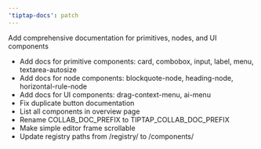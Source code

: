 ```yaml
---
'tiptap-docs': patch
---
```


Add comprehensive documentation for primitives, nodes, and UI components

- Add docs for primitive components: card, combobox, input, label, menu, textarea-autosize
- Add docs for node components: blockquote-node, heading-node, horizontal-rule-node  
- Add docs for UI components: drag-context-menu, ai-menu
- Fix duplicate button documentation
- List all components in overview page
- Rename COLLAB_DOC_PREFIX to TIPTAP_COLLAB_DOC_PREFIX
- Make simple editor frame scrollable
- Update registry paths from /registry/ to /components/
